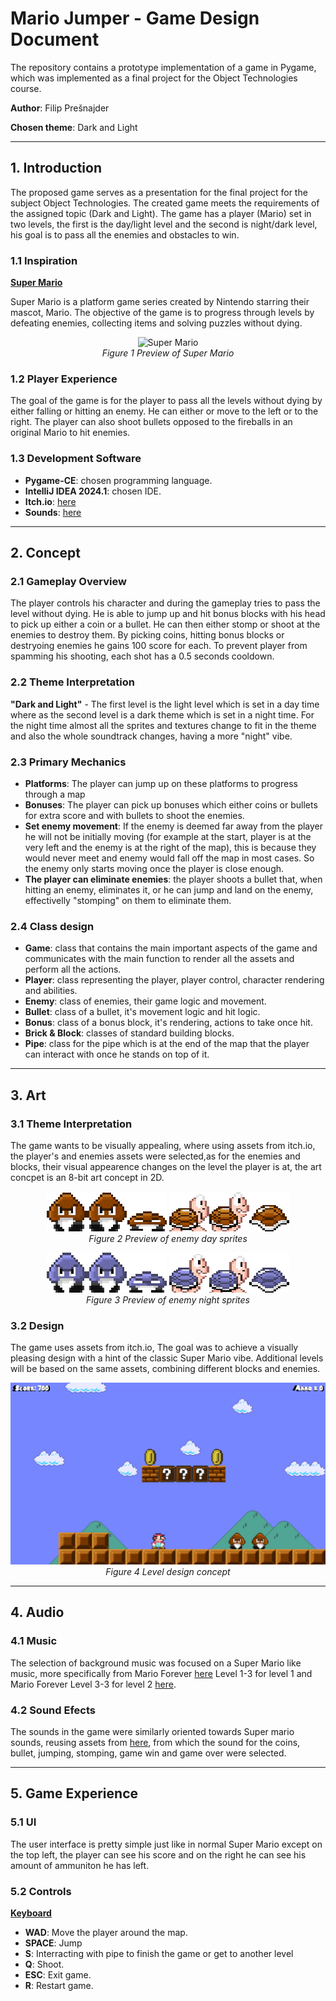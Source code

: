 # **Mario Jumper - Game Design Document**

The repository contains a prototype implementation of a game in Pygame, which was implemented as a final project for the Object Technologies course.

**Author**: Filip Prešnajder

**Chosen theme**: Dark and Light

---
## **1. Introduction**
The proposed game serves as a presentation for the final project for the subject Object Technologies. The created game meets the requirements of the assigned topic (Dark and Light). The game has a player (Mario) set in two levels, the first is the day/light level and the second is night/dark level, his goal is to pass all the enemies and obstacles to win.

### **1.1 Inspiration**
<ins>**Super Mario**</ins>

Super Mario is a platform game series created by Nintendo starring their mascot, Mario. The objective of the game is to progress through levels by defeating enemies, collecting items and solving puzzles without dying.

<p align="center">
  <img src="https://ew.com/thmb/MXdm_2NC883VoKwPNdwYh24aa1k=/1500x0/filters:no_upscale():max_bytes(150000):strip_icc()/super-mario-bros-7f3c67482caa4f34b39cda5c19efd63d.jpg" alt="Super Mario">
  <br>
  <em>Figure 1 Preview of Super Mario</em>
</p>

### **1.2 Player Experience**
The goal of the game is for the player to pass all the levels without dying by either falling or hitting an enemy. He can either or move to the left or to the right. The player can also shoot bullets opposed to the fireballs in an original Mario to hit enemies.

### **1.3 Development Software**
- **Pygame-CE**: chosen programming language.
- **IntelliJ IDEA 2024.1**: chosen IDE.
- **Itch.io**: [here](https://webfussel.itch.io/more-bit-8-bit-mario)
- **Sounds**: [here](https://themushroomkingdom.net/media/smb/wav)

---
## **2. Concept**

### **2.1 Gameplay Overview**
The player controls his character and during the gameplay tries to pass the level without dying. He is able to jump up and hit bonus blocks with his head to pick up either a coin or a bullet. He can then either stomp or shoot at the enemies to destroy them. By picking coins, hitting bonus blocks or destryoing enemies he gains 100 score for each. To prevent player from spamming his shooting, each shot has a 0.5 seconds cooldown.

### **2.2 Theme Interpretation**
**"Dark and Light"** - The first level is the light level which is set in a day time where as the second level is a dark theme which is set in a night time. For the night time almost all the sprites and textures change to fit in the theme and also the whole soundtrack changes, having a more "night" vibe.

### **2.3 Primary Mechanics**
- **Platforms**: The player can jump up on these platforms to progress through a map
- **Bonuses**: The player can pick up bonuses which either coins or bullets for extra score and with bullets to shoot the enemies. 
- **Set enemy movement**: If the enemy is deemed far away from the player he will not be initially moving (for example at the start, player is at the very left and the enemy is at the right of the map), this is because they would never meet and enemy would fall off the map in most cases. So the enemy only starts moving once the player is close enough.
- **The player can eliminate enemies**: the player shoots a bullet that, when hitting an enemy, eliminates it, or he can jump and land on the enemy, effectivelly "stomping" on them to eliminate them.

### **2.4 Class design**
- **Game**: class that contains the main important aspects of the game and communicates with the main function to render all the assets and perform all the actions.
- **Player**: class representing the player, player control, character rendering and abilities.
- **Enemy**: class of enemies, their game logic and movement.
- **Bullet**: class of a bullet, it's movement logic and hit logic.
- **Bonus**: class of a bonus block, it's rendering, actions to take once hit.
- **Brick & Block**: classes of standard building blocks.
- **Pipe**: class for the pipe which is at the end of the map that the player can interact with once he stands on top of it.

---
## **3. Art**

### **3.1 Theme Interpretation**
The game wants to be visually appealing, where using assets from itch.io, the player's and enemies assets were selected,as for the enemies and blocks, their visual appearence changes on the level the player is at, the art concpet is an 8-bit art concept in 2D.

<p align="center">
  <img src="https://github.com/filippresnajder/mario_jumper/blob/main/assets/enemies/day/gnom.png" alt="Day gnom sprite">
  <img src="https://github.com/filippresnajder/mario_jumper/blob/main/assets/enemies/day/turtle.png" alt="Day turtle sprite">
  <br>
  <em>Figure 2 Preview of enemy day sprites</em>
</p>

<p align="center">
  <img src="https://github.com/filippresnajder/mario_jumper/blob/main/assets/enemies/night/gnom.png" alt="Night gnom sprite">
  <img src="https://github.com/filippresnajder/mario_jumper/blob/main/assets/enemies/night/turtle.png" alt="Night turtle sprite">
  <br>
  <em>Figure 3 Preview of enemy night sprites</em>
</p>

### **3.2 Design**
The game uses assets from itch.io, The goal was to achieve a visually pleasing design with a hint of the classic Super Mario vibe. Additional levels will be based on the same assets, combining different blocks and enemies.

<p align="center">
  <img src="https://github.com/filippresnajder/mario_jumper/blob/main/level.png" alt="Level design">
  <br>
  <em>Figure 4 Level design concept</em>
</p>

---
## **4. Audio**

### **4.1 Music**
The selection of background music was focused on a Super Mario like music, more specifically from Mario Forever [here](https://www.youtube.com/watch?v=_3MWOsMKsts&list=PLni4--hlvTwjomUVn6DsgrvT3rKwgIjRt&index=37&ab_channel=Safarifire) Level 1-3 for level 1 and Mario Forever Level 3-3 for level 2 [here](https://www.youtube.com/watch?v=GSW2jtiS0dE&list=PLni4--hlvTwjomUVn6DsgrvT3rKwgIjRt&index=5&ab_channel=Safarifire).

### **4.2 Sound Efects**
The sounds in the game were similarly oriented towards Super mario sounds, reusing assets from [here](https://themushroomkingdom.net/media/smb/wav), from which the sound for the coins, bullet, jumping, stomping, game win and game over were selected.

---
## **5. Game Experience**

### **5.1 UI**
The user interface is pretty simple just like in normal Super Mario except on the top left, the player can see his score and on the right he can see his amount of ammuniton he has left.

### **5.2 Controls**
<ins>**Keyboard**</ins>
- **WAD**: Move the player around the map.
- **SPACE**: Jump
- **S**: Interracting with pipe to finish the game or get to another level
- **Q**: Shoot.
- **ESC**: Exit game.
- **R**: Restart game.
